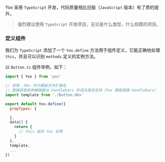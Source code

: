 Yox 采用 `TypeScript` 开发，代码质量相比旧版（`JavaScript` 版本）有了质的提升。

> 强烈建议使用 `TypeScript` 开发项目，无论是什么类型、什么规模的项目。

### 定义组件

我们为 `TypeScript` 添加了一个 `Yox.define` 方法用于组件定义，它能正确地处理 `this`，并且可以识别 `methods` 定义的实例方法。

以 `Button.ts` 组件举例，如下：

```js
import { Yox } from 'yox'

// 采用 .hbs 作为模板文件扩展名
// 直接获取各种编辑器对 Handlebars 的语法高亮支持（Yox 模板很像 Handlebars）
import template from './Button.hbs'

export default Yox.define({
  propTypes: {

  },
  data() {
    return {
      // this 指向 Yox 实例
    }
  },
  template,
  ...
})
```